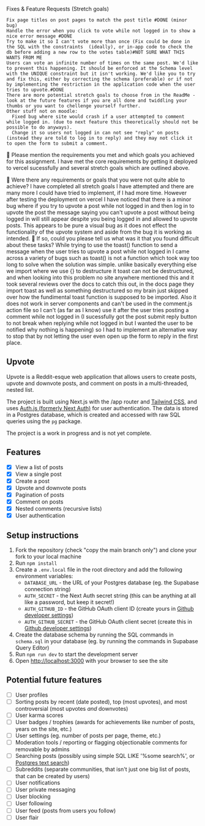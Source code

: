 Fixes & Feature Requests (Stretch goals)

    Fix page titles on post pages to match the post title #DONE (minor bug)
    Handle the error when you click to vote while not logged in to show a nice error message #DONE
    Try to make it so I can't vote more than once (Fix could be done in the SQL with the constraints  (ideally), or in-app code to check the db before adding a new row to the votes table)#NOT SURE WHAT THIS WANTS FROM ME
    Users can vote an infinite number of times on the same post. We'd like to prevent this happening. It should be enforced at the Schema level with the UNIQUE constraint but it isn't working. We'd like you to try and fix this, either by correcting the schema (preferable) or if not by implementing the restriction in the application code when the user tries to upvote.#DONE
    There are more potential stretch goals to choose from in the ReadMe - look at the future features if you are all done and twiddling your thumbs or you want to chellenge yourself further.
    Other stuff not on moodle:
      Fixed bug where site would crash if a user attempted to comment while logged in. (due to next feature this theoretically should not be possible to do anyways).
      Change it so users not logged in can not see "reply" on posts (instead they are told to log in to reply) and they may not click it to open the form to submit a comment.

🎯 Please mention the requirements you met and which goals you achieved for this assignment.
I have met the core requirements by getting it deployed to vercel sucessfully and several stretch goals which are outlined above.

🎯 Were there any requirements or goals that you were not quite able to achieve?
I have completed all stretch goals I have attempted and there are many more I could have tried to implement, if I had more time. However after testing the deployment on vercel I have noticed that there is a minor bug where if you try to upvote a post while not logged in and then log in to upvote the post the message saying you can't upvote a post without being logged in will still appear despite you being logged in and allowed to upvote posts. This appears to be pure a visual bug as it does not effect the functionality of the upvote system and aside from the bug it is working as intended.
🎯 If so, could you please tell us what was it that you found difficult about these tasks?
While trying to use the toast() function to send a message when the user tries to upvote a post while not logged in I came across a variety of bugs such as toast() is not a function which took way too long to solve when the solution was simple. unlike basically everything else we import where we use {} to destructure it toast can not be destructured, and when looking into this problem no site anywhere mentioned this and it took several reviews over the docs to catch this out, in the docs page they import toast as well as something destructured so my brain just skipped over how the fundimental toast function is supposed to be imported. Also it does not work in server components and can't be used in the comment.js action file so I can't (as far as I know) use it after the user tries posting a comment while not logged in (I sucessfully got the post submit reply button to not break when replying while not logged in but I wanted the user to be notified why nothing is happening) so I had to implement an alternative way to stop that by not letting the user even open up the form to reply in the first place.

## Upvote

Upvote is a Reddit-esque web application that allows users to create posts, upvote and downvote posts, and comment on posts in a multi-threaded, nested list.

The project is built using Next.js with the /app router and [Tailwind CSS](https://tailwindcss.com/), and uses [Auth.js (formerly Next Auth)](https://authjs.dev/) for user authentication. The data is stored in a Postgres database, which is created and accessed with raw SQL queries using the `pg` package.

The project is a work in progress and is not yet complete.

## Features

- [x] View a list of posts
- [x] View a single post
- [x] Create a post
- [x] Upvote and downvote posts
- [x] Pagination of posts
- [x] Comment on posts
- [x] Nested comments (recursive lists)
- [x] User authentication

## Setup instructions

1. Fork the repository (check "copy the main branch only") and clone your fork to your local machine
2. Run `npm install`
3. Create a `.env.local` file in the root directory and add the following environment variables:
   - `DATABASE_URL` - the URL of your Postgres database (eg. the Supabase connection string)
   - `AUTH_SECRET` - the Next Auth secret string (this can be anything at all like a password, but keep it secret!)
   - `AUTH_GITHUB_ID` - the GitHub OAuth client ID (create yours in [Github developer settings](https://github.com/settings/developers))
   - `AUTH_GITHUB_SECRET` - the GitHub OAuth client secret (create this in [Github developer settings](https://github.com/settings/developers))
4. Create the database schema by running the SQL commands in `schema.sql` in your database (eg. by running the commands in Supabase Query Editor)
5. Run `npm run dev` to start the development server
6. Open [http://localhost:3000](http://localhost:3000) with your browser to see the site

## Potential future features

- [ ] User profiles
- [ ] Sorting posts by recent (date posted), top (most upvotes), and most controversial (most upvotes _and_ downvotes)
- [ ] User karma scores
- [ ] User badges / trophies (awards for achievements like number of posts, years on the site, etc.)
- [ ] User settings (eg. number of posts per page, theme, etc.)
- [ ] Moderation tools / reporting or flagging objectionable comments for removable by admins
- [ ] Searching posts (possibly using simple SQL LIKE '%some search%', or [Postgres text search](https://www.crunchydata.com/blog/postgres-full-text-search-a-search-engine-in-a-database))
- [ ] Subreddits (separate communities, that isn't just one big list of posts, that can be created by users)
- [ ] User notifications
- [ ] User private messaging
- [ ] User blocking
- [ ] User following
- [ ] User feed (posts from users you follow)
- [ ] User flair
